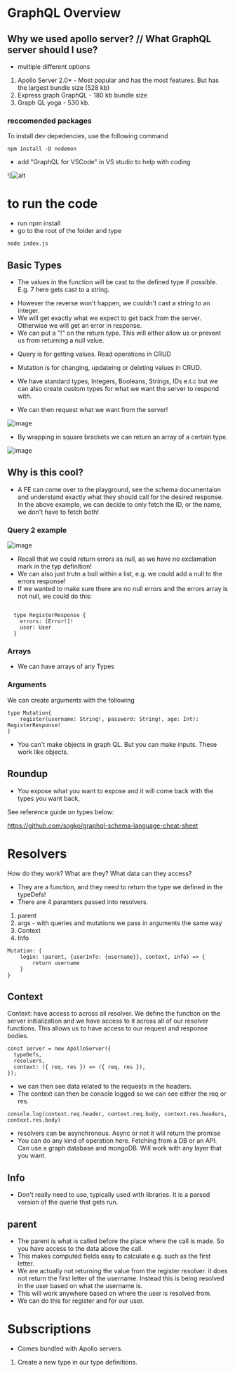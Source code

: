# GraphQL Overview

## Why we used apollo server? // What GraphQL server should I use?

- multiple different options

1. Apollo Server 2.0\* - Most popular and has the most features. But has the largest bundle size (528 kb)
2. Express graph GraphQL - 180 kb bundle size
3. Graph QL yoga - 530 kb.

### reccomended packages

To install dev depedencies, use the following command

```
npm install -D nodemon
```

- add "GraphQL for VSCode" in VS studio to help with coding

![![alt](./Screenshot%202022-09-25%20at%2011.39.37.png)

# to run the code

- run npm install
- go to the root of the folder and type

```
node index.js
```

## Basic Types

- The values in the function will be cast to the defined type if possible. E.g. 7 here gets cast to a string.

[](/7.png)

- However the reverse won't happen, we couldn't cast a string to an integer.
- We will get exactly what we expect to get back from the server. Otherwise we will get an error in response.
- We can put a "!" on the return type. This will either allow us or prevent us from returning a null value.

[](./NULL.png)

- Query is for getting values. Read operations in CRUD
- Mutation is for changing, updateing or deleting values in CRUD.
- We have standard types, Integers, Booleans, Strings, IDs e.t.c but we can also create custom types for what we want the server to respond with.

- We can then request what we want from the server!

![image](./nut.png)

- By wrapping in square brackets we can return an array of a certain type.

![image](./array.png)

## Why is this cool?

- A FE can come over to the playground, see the schema documentaion and understand exactly what they should call for the desired response. In the above example, we can decide to only fetch the ID, or the name, we don't have to fetch both!

### Query 2 example

![image](./mut2.png)

- Recall that we could return errors as null, as we have no exclamation mark in the typ definition!
- We can also just trutn a bull within a list, e.g. we could add a null to the errors response!
- If we wanted to make sure there are no null errors and the errors array is not null, we could do this:

```

  type RegisterResponse {
    errors: [Error!]!
    user: User
  }
```

### Arrays

- We can have arrays of any Types

### Arguments

We can create arguments with the following

```
type Mutation{
    register(username: String!, password: String!, age: Int): RegisterResponse!
}
```

- You can't make objects in graph QL. But you can make inputs. These work like objects.

## Roundup

- You expose what you want to expose and it will come back with the types you want back,

See reference guide on types below:

https://github.com/sogko/graphql-schema-language-cheat-sheet

# Resolvers

How do they work? What are they? What data can they access?

- They are a function, and they need to return the type we defined in the typeDefs!
- There are 4 paramters passed into resolvers.

1. parent
2. args - with queries and mutations we pass in arguments the same way
3. Context
4. Info

```
Mutation: {
    login: (parent, {userInfo: {username}}, context, info) => {
        return username
    }
}
```
## Context

Context: have access to across all resolver. We define the function on the server initialization and we have access to it across all of our resolver functions.
This allows us to have access to our request and response bodies.

```
const server = new ApolloServer({
  typeDefs,
  resolvers,
  context: ({ req, res }) => ({ req, res }),
});
```

- we can then see data related to the requests in the headers.
- The context can then be console logged so we can see either the req or res.

```
console.log(context.req.header, context.req.body, context.res.headers, context.res.body)
```

- resolvers can be asynchronous. Async or not it will return the promise 
- You can do any kind of operation here. Fetching from a DB or an API. Can use a graph database and mongoDB. Will work with any layer that you want. 

## Info

- Don't really need to use, typically used with libraries. It is a parsed version of the querie that gets run.



## parent

- The parent is what is called before the place where the call is made. So you have access to the data above the call.
- This makes computed fields easy to calculate e.g. such as the first letter.
- We are actually not returning the value from the register resolver. it does not return the first letter of the username. Instead this is being resolved in the user based on what the username is.
- This will work anywhere based on where the user is resolved from.
- We can do this for register and for our user.


# Subscriptions 

- Comes bundled with Apollo servers.

1. Create a new type in our type definitions.